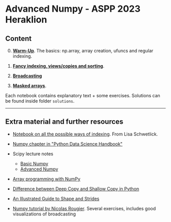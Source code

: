 # Advanced Numpy - ASPP 2023 Heraklion

## Content

0. **[Warm-Up](notebook-0-warm-up.ipynb)**. The basics: np.array, array creation, ufuncs and regular indexing.

1. **[Fancy indexing, views/copies and sorting](notebook-1-fancyindexing-views-copies-sorting.ipynb)**. 

2. **[Broadcasting](notebook-2-broadcasting.ipynb)**
  
3. **[Masked arrays](notebook-3-masked-arrays.ipynb)**.

Each notebook contains explanatory text + some exercises. Solutions can be found inside folder ```solutions```.

---

## Extra material and further resources

- [Notebook on all the possible ways of indexing](extra-material/indexing.ipynb). From Lisa Schwetlick.
- [Numpy chapter in "Python Data Science Handbook"](https://jakevdp.github.io/PythonDataScienceHandbook/02.00-introduction-to-numpy.html)
- Scipy lecture notes
  - [Basic Numpy](http://scipy-lectures.org/intro/numpy/index.html)
  - [Advanced Numpy](http://scipy-lectures.org/advanced/advanced_numpy/index.html)
- [Array programming with NumPy](https://www.nature.com/articles/s41586-020-2649-2)
- [Difference between Deep Copy and Shallow Copy in Python](https://www.shiksha.com/online-courses/articles/difference-between-deep-copy-and-shallow-copy-in-python/)
- [An Illustrated Guide to Shape and Strides](https://ajcr.net/stride-guide-part-1/)
 
- [Numpy tutorial by Nicolas Rougier](https://github.com/rougier/numpy-tutorial). Several exercises, includes good visualizations of broadcasting

